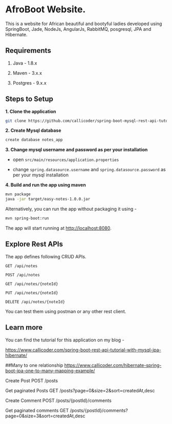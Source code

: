 # AfroBoot Website.

This is a website for African beautiful and bootyful ladies developed using SpringBoot, Jade, NodeJs, AngularJs, RabbitMQ, posgresql, JPA and Hibernate.
## Requirements

1. Java - 1.8.x

2. Maven - 3.x.x

3. Postgres - 9.x.x

## Steps to Setup

**1. Clone the application**

```bash
git clone https://github.com/callicoder/spring-boot-mysql-rest-api-tutorial.git
```

**2. Create Mysql database**
```bash
create database notes_app
```

**3. Change mysql username and password as per your installation**

+ open `src/main/resources/application.properties`

+ change `spring.datasource.username` and `spring.datasource.password` as per your mysql installation

**4. Build and run the app using maven**

```bash
mvn package
java -jar target/easy-notes-1.0.0.jar
```

Alternatively, you can run the app without packaging it using -

```bash
mvn spring-boot:run
```

The app will start running at <http://localhost:8080>.

## Explore Rest APIs

The app defines following CRUD APIs.

    GET /api/notes
    
    POST /api/notes
    
    GET /api/notes/{noteId}
    
    PUT /api/notes/{noteId}
    
    DELETE /api/notes/{noteId}

You can test them using postman or any other rest client.

## Learn more

You can find the tutorial for this application on my blog -

<https://www.callicoder.com/spring-boot-rest-api-tutorial-with-mysql-jpa-hibernate/>

##Many to one relationship
https://www.callicoder.com/hibernate-spring-boot-jpa-one-to-many-mapping-example/

Create Post POST /posts

Get paginated Posts GET /posts?page=0&size=2&sort=createdAt,desc

Create Comment POST /posts/{postId}/comments

Get paginated comments GET /posts/{postId}/comments?page=0&size=3&sort=createdAt,desc



